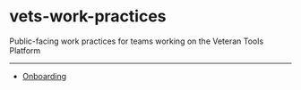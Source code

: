 # vets-work-practices
Public-facing work practices for teams working on the Veteran Tools Platform

<hr>

* [Onboarding](onboarding)
